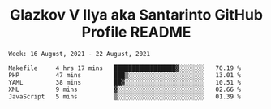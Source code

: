 <h1 align="center">Glazkov V Ilya aka Santarinto GitHub Profile README</h1>

<!--START_SECTION:waka-->
```text
Week: 16 August, 2021 - 22 August, 2021

Makefile     4 hrs 17 mins   █████████████████▓░░░░░░░   70.19 % 
PHP          47 mins         ███▒░░░░░░░░░░░░░░░░░░░░░   13.01 % 
YAML         38 mins         ██▓░░░░░░░░░░░░░░░░░░░░░░   10.51 % 
XML          9 mins          ▓░░░░░░░░░░░░░░░░░░░░░░░░   02.66 % 
JavaScript   5 mins          ▒░░░░░░░░░░░░░░░░░░░░░░░░   01.39 % 
```
<!--END_SECTION:waka-->